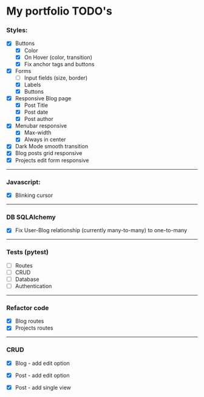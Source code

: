 # My portfolio TODO's 
### Styles:
- [x] Buttons
	- [x] Color
	- [x] On Hover (color, transition)
	- [x] Fix anchor tags and buttons
- [x] Forms
	- [ ] Input fields (size, border)
	- [x] Labels
	- [x] Buttons
- [x] Responsive Blog page
	- [x] Post Title
	- [x] Post date
	- [x] Post author
- [x] Menubar responsive
	- [x] Max-width
	- [x] Always in center
- [x] Dark Mode smooth transition
- [x] Blog posts grid responsive
- [x] Projects edit form responsive

----------------------------

### Javascript:
- [x] Blinking cursor

----------------------------

### DB SQLAlchemy
- [x] Fix User-Blog relationship (currently many-to-many) to one-to-many

----------------------------

### Tests (pytest)
- [ ] Routes
- [ ] CRUD
- [ ] Database
- [ ] Authentication

----------------------------

### Refactor code
- [x] Blog routes
- [x] Projects routes

----------------------------

### CRUD
-[x] Blog - add edit option 
-[x] Post - add edit option 
-[x] Post - add single view



